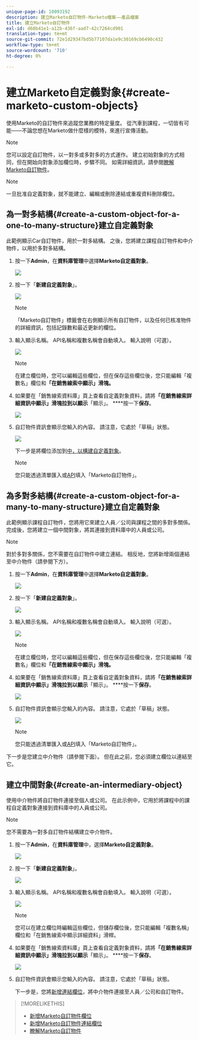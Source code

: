 ```yaml
---
unique-page-id: 10093192
description: 建立Marketo自訂物件-Marketo檔案——產品檔案
title: 建立Marketo自訂物件
exl-id: d68b41e1-a12b-436f-aad7-42c7264cd901
translation-type: tm+mt
source-git-commit: 72e1d29347bd5b77107da1e9c30169cb6490c432
workflow-type: tm+mt
source-wordcount: '710'
ht-degree: 0%

---
```


# 建立Marketo自定義對象{#create-marketo-custom-objects}

使用Marketo的自訂物件來追蹤您業務的特定量度。 從汽車到課程，一切皆有可能——不論您想在Marketo做什麼樣的模特，來進行宣傳活動。

>[!NOTE]
>
>您可以設定自訂物件，以一對多或多對多的方式運作。 建立初始對象的方式相同，但在開始向對象添加欄位時，步驟不同。 如需詳細資訊，請參閱[瞭解Marketo自訂物件](/help/marketo/product-docs/administration/marketo-custom-objects/understanding-marketo-custom-objects.md)。

>[!NOTE]
>
>一旦批准自定義對象，就不能建立、編輯或刪除連結或重複資料刪除欄位。

## 為一對多結構{#create-a-custom-object-for-a-one-to-many-structure}建立自定義對象

此範例顯示Car自訂物件，用於一對多結構。 之後，您將建立課程自訂物件和中介物件，以用於多對多結構。

1. 按一下&#x200B;**Admin**，在&#x200B;**資料庫管理**&#x200B;中選擇&#x200B;**Marketo自定義對象**。

   ![](assets/image2016-1-18-13-3a12-3a19.png)

1. 按一下「**新建自定義對象**」。

   ![](assets/image2016-5-18-16-3a28-3a4.png)

   >[!NOTE]
   >
   >「Marketo自訂物件」標籤會在右側顯示所有自訂物件，以及任何已核准物件的詳細資訊，包括記錄數和最近更新的欄位。

1. 輸入顯示名稱。 API名稱和複數名稱會自動填入。 輸入說明（可選）。

   ![](assets/image2015-9-15-16-3a29-3a17.png)

   >[!NOTE]
   >
   >在建立欄位時，您可以編輯這些欄位，但在保存這些欄位後，您只能編輯「複數名」欄位和&#x200B;**「在銷售線索中顯示」滑塊。**

1. 如果要在「銷售線索資料庫」頁上查看自定義對象資料，請將&#x200B;**「在銷售線索詳細資訊中顯示」滑塊拉到以顯示**「顯示」。 ****&#x200B;按一下&#x200B;**保存**。

   ![](assets/image2015-9-15-16-3a32-3a2.png)

1. 自訂物件資訊會顯示您輸入的內容。 請注意，它處於「草稿」狀態。

   ![](assets/image2015-9-15-16-3a38-3a22.png)

   下一步是將欄位添加到[中，以構建自定義對象](/help/marketo/product-docs/administration/marketo-custom-objects/add-marketo-custom-object-fields.md)。

   >[!NOTE]
   >
   >您只能透過清單匯入或[API](https://developers.marketo.com/documentation/rest/)填入「Marketo自訂物件」。

## 為多對多結構{#create-a-custom-object-for-a-many-to-many-structure}建立自定義對象

此範例顯示課程自訂物件，您將用它來建立人員／公司與課程之間的多對多關係。 完成後，您將建立一個中間對象，將其連接到資料庫中的人員或公司。

>[!NOTE]
>
>對於多對多關係，您不需要在自訂物件中建立連結。 相反地，您將新增兩個連結至中介物件（請參閱下方）。

1. 按一下&#x200B;**Admin**，在&#x200B;**資料庫管理**&#x200B;中選擇&#x200B;**Marketo自定義對象**。

   ![](assets/image2016-1-18-13-3a16-3a25.png)

1. 按一下「**新建自定義對象**」。

   ![](assets/image2016-5-18-16-3a32-3a42.png)

1. 輸入顯示名稱。 API名稱和複數名稱會自動填入。 輸入說明（可選）。

   ![](assets/image2016-1-14-13-3a38-3a46.png)

   >[!NOTE]
   >
   >在建立欄位時，您可以編輯這些欄位，但在保存這些欄位後，您只能編輯「複數名」欄位和&#x200B;**「在銷售線索中顯示」滑塊。**

1. 如果要在「銷售線索資料庫」頁上查看自定義對象資料，請將&#x200B;**「在銷售線索詳細資訊中顯示」滑塊拉到以顯示**「顯示」。 ****&#x200B;按一下&#x200B;**保存**。

   ![](assets/image2016-1-14-13-3a42-3a56.png)

1. 自訂物件資訊會顯示您輸入的內容。 請注意，它處於「草稿」狀態。

   ![](assets/image2016-1-18-8-3a38-3a58.png)

   >[!NOTE]
   >
   >您只能透過清單匯入或[API](https://developers.marketo.com/documentation/rest/)填入「Marketo自訂物件」。

下一步是您建立中介物件（請參閱下面）。 但在此之前，您必須建立欄位以連結至它。

## 建立中間對象{#create-an-intermediary-object}

使用中介物件將自訂物件連接至個人或公司。 在此示例中，它用於將課程中的課程自定義對象連接到資料庫中的人員或公司。

>[!NOTE]
>
>您不需要為一對多自訂物件結構建立中介物件。

1. 按一下&#x200B;**Admin**，在&#x200B;**資料庫管理**&#x200B;中，選擇&#x200B;**Marketo自定義對象**。

   ![](assets/image2016-1-18-13-3a17-3a40.png)

1. 按一下「**新建自定義對象**」。

   ![](assets/image2016-5-18-16-3a33-3a16.png)

1. 輸入顯示名稱。 API名稱和複數名稱會自動填入。 輸入說明（可選）。

   ![](assets/image2016-1-14-14-3a10-3a44.png)

   >[!NOTE]
   >
   >您可以在建立欄位時編輯這些欄位，但儲存欄位後，您只能編輯「複數名稱」欄位和「在銷售線索中顯示詳細資料」滑桿。

1. 如果要在「銷售線索資料庫」頁上查看自定義對象資料，請將&#x200B;**「在銷售線索詳細資訊中顯示」滑塊拉到以顯示**「顯示」。 ****&#x200B;按一下&#x200B;**保存**。

   ![](assets/image2016-1-14-14-3a12-3a49.png)

1. 自訂物件資訊會顯示您輸入的內容。 請注意，它處於「草稿」狀態。

   下一步是，您將[新增連結欄位](/help/marketo/product-docs/administration/marketo-custom-objects/add-marketo-custom-object-link-fields.md)，將中介物件連接至人員／公司和自訂物件。

>[!MORELIKETHIS]
>
>* [新增Marketo自訂物件欄位](/help/marketo/product-docs/administration/marketo-custom-objects/add-marketo-custom-object-fields.md)
>* [新增Marketo自訂物件連結欄位](/help/marketo/product-docs/administration/marketo-custom-objects/add-marketo-custom-object-link-fields.md)
>* [瞭解Marketo自訂物件](/help/marketo/product-docs/administration/marketo-custom-objects/understanding-marketo-custom-objects.md)

